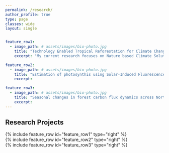 ```yaml
---
permalink: /research/
author_profile: true
type: page
classes: wide
layout: single


feature_row1:
  - image_path: # assets/images/bio-photo.jpg
    title: "Technology Enabled Tropical Reforestation for Climate Change Mitigation and Adaptation"
    excerpt: "My current research focuses on Nature based Climate Solutions (NbCS), such as tropical forest restoration projects that increase carbon storage while restoring healthy ecosystems and biodiversity. However, assessing the potential and impacts of NbCS projects is complex and large uncertainties remain a major barrier to successful implementation. This research seeks to develop predictive tools based on process-based land surface modeling (CLM-FATES) to support robust, scalable, and credible reforestation strategies in tropical ecosystems. Ultimately this work seeks to build an open-access database to facilitate actionable restoration projects worldwide and across diverse stakeholders."

feature_row2:
  - image_path: # assets/images/bio-photo.jpg
    title: "Estimation of photosynthis using Solar-Induced Fluorescence (SIF)"
    excerpt: 

feature_row3:
  - image_path: # assets/images/bio-photo.jpg
    title: "Seasonal changes in forest carbon flux dynamics across North America"
    excerpt:  
---
```

## Research Projects

{% include feature_row id="feature_row1" type="right" %}  
{% include feature_row id="feature_row2" type="right" %}  
{% include feature_row id="feature_row3" type="right" %}